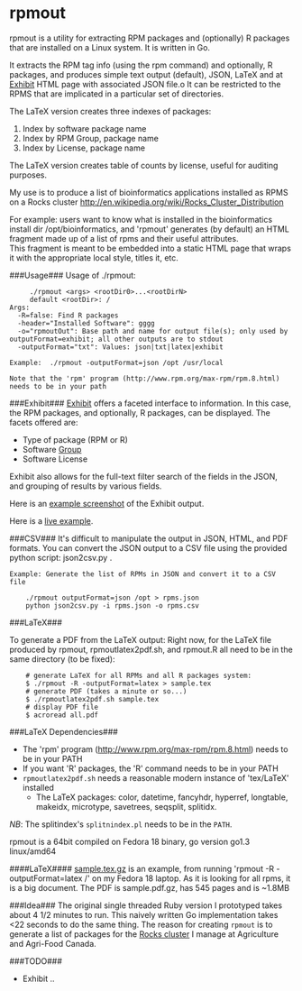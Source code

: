 rpmout
======

rpmout is a utility for extracting RPM packages and (optionally) R packages that are installed on a Linux system.
It is written in Go.

It extracts the RPM tag info (using the rpm command) and optionally, R packages, and produces simple text output (default), JSON, LaTeX and at [Exhibit](http://simile-widgets.org/exhibit) HTML page with associated JSON file.o
It can be restricted to the RPMS that are implicated in a particular set of directories.

The LaTeX version creates three indexes of packages:
1. Index by software package name
2. Index by RPM Group, package name
3. Index by License, package name

The LaTeX version creates table of counts by license, useful for auditing purposes.

My use is to produce a list of bioinformatics applications installed as RPMS on a Rocks cluster http://en.wikipedia.org/wiki/Rocks_Cluster_Distribution

For example: users want to know what is installed in the bioinformatics install dir /opt/bioinformatics, and 'rpmout' generates (by default) an HTML fragment made up of a list of rpms and their useful attributes.  
This fragment is meant to be embedded into a static HTML page that wraps it with the appropriate local style, titles it, etc.

###Usage###
Usage of ./rpmout:
```
	 ./rpmout <args> <rootDir0>...<rootDirN>
	 default <rootDir>: /
Args:
  -R=false: Find R packages
  -header="Installed Software": gggg
  -o="rpmoutOut": Base path and name for output file(s); only used by outputFormat=exhibit; all other outputs are to stdout
  -outputFormat="txt": Values: json|txt|latex|exhibit

Example:  ./rpmout -outputFormat=json /opt /usr/local

Note that the 'rpm' program (http://www.rpm.org/max-rpm/rpm.8.html) needs to be in your path
```

###Exhibit###
[Exhibit](http://simile-widgets.org/exhibit) offers a faceted interface to information.
In this case, the RPM packages, and optionally, R packages, can be displayed.
The facets offered are:
* Type of package (RPM or R)
* Software [Group](http://www.rpmfind.net/linux/RPM/Groups.html)
* Software License

Exhibit also allows for the full-text filter search of the fields in the JSON, and grouping of results by various fields.

Here is an [example screenshot](https://raw.githubusercontent.com/AAFC-MBB/rpmout/master/images/rpmout_exhibit.jpg "Exhibit example") of the Exhibit output.

Here is a [live example](http://69.28.82.165/tmp/rpmout.html).

###CSV###
It's difficult to manipulate the output in JSON, HTML, and PDF formats.  You can convert the JSON output to a CSV file using the provided python script: json2csv.py .

```
Example: Generate the list of RPMs in JSON and convert it to a CSV file

	./rpmout outputFormat=json /opt > rpms.json
	python json2csv.py -i rpms.json -o rpms.csv
```

###LaTeX###

To generate a PDF from the LaTeX output:
Right now, for the LaTeX file produced by rpmout, rpmoutlatex2pdf.sh, and rpmout.R all need to be in the same directory (to be fixed):
```
    # generate LaTeX for all RPMs and all R packages system:
    $ ./rpmout -R -outputFormat=latex > sample.tex
    # generate PDF (takes a minute or so...)
    $ ./rpmoutlatex2pdf.sh sample.tex
    # display PDF file
    $ acroread all.pdf
```

###LaTeX Dependencies###
* The 'rpm' program (http://www.rpm.org/max-rpm/rpm.8.html) needs to be in your PATH
* If you want 'R' packages, the 'R' command needs to be in your PATH
* `rpmoutlatex2pdf.sh` needs a reasonable modern instance of 'tex/LaTeX' installed
  * The LaTeX packages: 
color,
datetime,
fancyhdr,
hyperref,
longtable,
makeidx,
microtype,
savetrees,
seqsplit,
splitidx.

*NB*: The splitindex's  `splitnindex.pl` needs to be in the `PATH`.

rpmout is a 64bit compiled on Fedora 18 binary, go version go1.3 linux/amd64


####LaTeX####
[sample.tex.gz](https://github.com/gnewton/rpmout/blob/master/sample.tex.gz) is an example, from running 'rpmout -R -outputFormat=latex /' on my Fedora 18 laptop. As it is looking for all rpms, it is a big document. The PDF is sample.pdf.gz, has 545 pages and is  ~1.8MB

###Idea###
The original single threaded Ruby version I prototyped takes about 4 1/2 minutes to run. This naively written Go implementation takes <22 seconds to do the same thing.
The reason for creating `rpmout` is to generate a list of packages for the [Rocks cluster](http://www.rocksclusters.org) I manage at Agriculture and Agri-Food Canada.

###TODO###

* Exhibit
.. <title> should be settable; right now is fixed at "Installed Software"
..* Output file names for Exhibit output should be settable; right now: "rpmout.html" and "allSoftware.js"
..* Source for Exhibit library should be settable; right now: "http://trunk.simile-widgets.org/exhibit/api/exhibit-api.js"
..* Should be able to set order of facets (right now Type, Group, License?


* Move to Go package html/template, and allow the user to supply an arbitrary template for HTML output
* testing
* more idiomatic Go
* user selection of rpm tags, beyond the defaults?
* list dependencies?
* list provides?
* show location of any executables?
* show location of any libraries? 

Copyright, License, Attribution & Acknowledgements
=====
* Copyright 2014 Government of Canada
* MIT License (See LICENSE file)
* Author: '''Glen Newton''' glen.newton@gmail.com
* Originally developed at: Microbial Biodiversity Bioinformatics Group @ Agriculture and Agri-Food Canada
* Ongoing developement by GNewton

